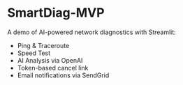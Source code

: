 # SmartDiag-MVP

A demo of AI-powered network diagnostics with Streamlit:

- Ping & Traceroute  
- Speed Test  
- AI Analysis via OpenAI  
- Token-based cancel link  
- Email notifications via SendGrid
